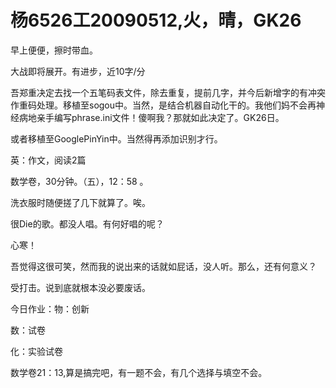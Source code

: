 # 杨6526工20090512,火，晴，GK26

早上便便，擦时带血。

大战即将展开。有进步，近10字/分

吾郑重决定去找一个五笔码表文件，除去重复，提前几字，并今后新增字的有冲突作重码处理。移植至sogou中。当然，是结合机器自动化干的。我他们妈不会再神经病地亲手编写phrase.ini文件！傻啊我？那就如此决定了。GK26日。

或者移植至GooglePinYin中。当然得再添加识别才行。

英：作文，阅读2篇

数学卷，30分钟。（五），12：58 。

洗衣服时随便搓了几下就算了。唉。

很Die的歌。都没人唱。有何好唱的呢？

心寒！

吾觉得这很可笑，然而我的说出来的话就如屁话，没人听。那么，还有何意义？

受打击。说到底就根本没必要废话。

今日作业：物：创新

数：试卷

化：实验试卷

数学卷21：13,算是搞完吧，有一题不会，有几个选择与填空不会。
